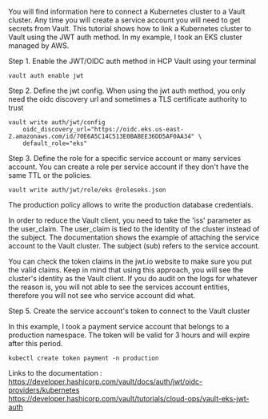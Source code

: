 
You will find information here to connect a Kubernetes cluster to a Vault cluster. Any time you will create a service account you will need to get secrets from Vault. This tutorial shows how to link a Kubernetes cluster to Vault using the JWT auth method. In my example, I took an EKS cluster managed by AWS.  

Step 1. Enable the JWT/OIDC auth method in HCP Vault using your terminal

    vault auth enable jwt

Step 2. Define the jwt config. When using the jwt auth method, you only need the oidc discovery url and sometimes a TLS certificate authority to trust

    vault write auth/jwt/config
        oidc_discovery_url="https://oidc.eks.us-east-2.amazonaws.com/id/70E6A5C14C513E0BABEE36DD5AF0AA34" \
        default_role="eks"
    
Step 3. Define the role for a specific service account or many services account. You can create a role per service account if they don't have the same TTL or the policies. 
        
    vault write auth/jwt/role/eks @roleseks.json 

The production policy allows to write the production database credentials.

In order to reduce the Vault client, you need to take the 'iss' parameter as the user_claim. The user_claim is tied to the identity of the cluster instead of the subject. The documentation shows the example of attaching the service account to the Vault cluster. The subject (sub) refers to the service account.

You can check the token claims in the jwt.io website to make sure you put the valid claims. 
Keep in mind that using this approach, you will see the cluster's identity as the Vault client. 
If you do audit on the logs for whatever the reason is, you will not able to see the services account entities, therefore you will not see who service account did what. 

Step 5. Create the service account's token to connect to the Vault cluster

In this example, I took a payment service account that belongs to a production namespace. The token will be valid for 3 hours and will expire after this period.

    kubectl create token payment -n production
    
    
Links to the documentation : https://developer.hashicorp.com/vault/docs/auth/jwt/oidc-providers/kubernetes
https://developer.hashicorp.com/vault/tutorials/cloud-ops/vault-eks-jwt-auth
